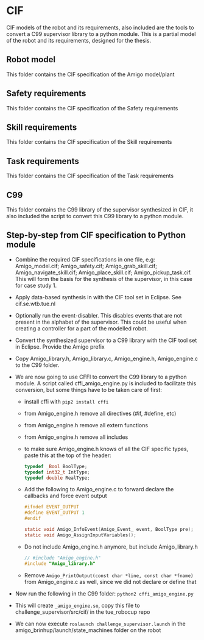 # CIF
CIF models of the robot and its requirements, also included are the tools to convert a C99 supervisor library to a python module. This is a partial model of the robot and its requirements, designed for the thesis.

## Robot model
This folder contains the CIF specification of the Amigo model/plant

## Safety requirements
This folder contains the CIF specification of the Safety requirements

## Skill requirements
This folder contains the CIF specification of the Skill requirements

## Task requirements
This folder contains the CIF specification of the Task requirements

## C99
This folder contains the C99 library of the supervisor synthesized in CIF, it also included the script to convert this C99 library to a python module.

## Step-by-step from CIF specification to Python module

- Combine the required CIF specifications in one file, e.g: Amigo_model.cif; Amigo_safety.cif; Amigo_grab_skill.cif; Amigo_navigate_skill.cif; Amigo_place_skill.cif; Amigo_pickup_task.cif. This will form the basis for the synthesis of the supervisor, in this case for case study 1.

- Apply data-based synthesis in with the CIF tool set in Eclipse. See cif.se.wtb.tue.nl

- Optionally run the event-disabler. This disables events that are not present in the alphabet of the supervisor. This could be useful when creating a controller for a part of the modelled robot.

- Convert the synthesized supervisor to a C99 library with the CIF tool set in Eclipse. Provide the Amigo prefix

- Copy Amigo_library.h, Amigo_library.c, Amigo_engine.h, Amigo_engine.c to the C99 folder.

- We are now going to use CFFI to convert the C99 library to a python module. A script called cffi_amigo_engine.py is included to facilitate this conversion, but some things have to be taken care of first:
   + install cffi with `pip2 install cffi`
   + from Amigo_engine.h remove all directives (#if, #define, etc)
   + from Amigo_engine.h remove all extern functions
   + from Amigo_engine.h remove all includes
   + to make sure Amigo_engine.h knows of all the CIF specific types, paste this at the top of the header:
         
       ```c
       typedef _Bool BoolType;
       typedef int32_t IntType;
       typedef double RealType;
       ```

    + Add the following to Amigo_engine.c to forward declare the callbacks and force event output

        ```c
        #ifndef EVENT_OUTPUT
        #define EVENT_OUTPUT 1
        #endif

        static void Amigo_InfoEvent(Amigo_Event_ event, BoolType pre);
        static void Amigo_AssignInputVariables();
        ```

    + Do not include Amigo\_engine.h anymore, but include Amigo\_library.h

        ```c
        // #include "Amigo_engine.h"
        #include "Amigo_library.h"
        ```
     + Remove `Amigo_PrintOutput(const char *line, const char *fname)` from Amigo\_engine.c as well, since we did not declare or define that

- Now run the following in the C99 folder: `python2 cffi_amigo_engine.py`
- This will create `_amigo_engine.so`, copy this file to challenge\_supervisor/src/cif/ in the tue\_robocup repo
- We can now execute `roslaunch challenge_supervisor.launch` in the amigo_brinhup/launch/state_machines folder on the robot
